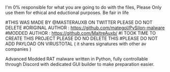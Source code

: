 I'm 0% responsible for what you are going to do with the files, 
Please Only use them for ethical and eductional purposes.
Be fair in life

#THIS WAS MADE BY @MASTERAUXB ON TWITTER PLEASE DO NOT DELETE 
#ORIGINAL AUTHOR : https://github.com/mategol/PySilon-malware
#MODDED AUTHOR : https://github.com/MaitreAuxb/
#I TOOK TIME TO CREATE THIS PROJECT PLEASE DO NO DELETE THIS
#PLEASE DO NOT ADD PAYLOAD ON VIRUSTOTAL ( it shares signatures with other av companies )


Advanced Modded RAT malware written in Python, fully controllable through Discord with dedicated GUI builder to make preparation easier.

